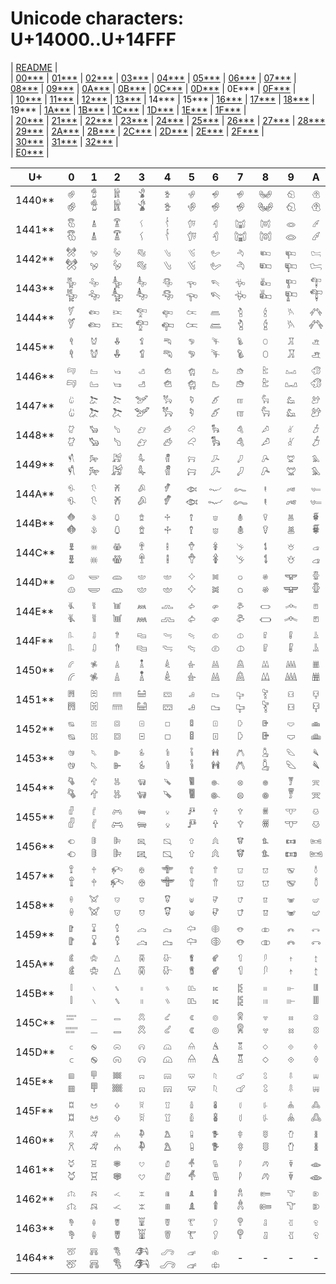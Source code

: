 # Unicode characters: U+14000..U+14FFF

| [README](README.md) |\
| [00\*\*\*](00xxx.md) | [01\*\*\*](01xxx.md) | [02\*\*\*](02xxx.md) | [03\*\*\*](03xxx.md) | [04\*\*\*](04xxx.md) | [05\*\*\*](05xxx.md) | [06\*\*\*](06xxx.md) | [07\*\*\*](07xxx.md) | [08\*\*\*](08xxx.md) | [09\*\*\*](09xxx.md) | [0A\*\*\*](0Axxx.md) | [0B\*\*\*](0Bxxx.md) | [0C\*\*\*](0Cxxx.md) | [0D\*\*\*](0Dxxx.md) | 0E\*\*\* | [0F\*\*\*](0Fxxx.md) |\
| [10\*\*\*](10xxx.md) | [11\*\*\*](11xxx.md) | [12\*\*\*](12xxx.md) | [13\*\*\*](13xxx.md) | 14\*\*\* | 15\*\*\* | [16\*\*\*](16xxx.md) | [17\*\*\*](17xxx.md) | [18\*\*\*](18xxx.md) | 19\*\*\* | [1A\*\*\*](1Axxx.md) | [1B\*\*\*](1Bxxx.md) | [1C\*\*\*](1Cxxx.md) | [1D\*\*\*](1Dxxx.md) | [1E\*\*\*](1Exxx.md) | [1F\*\*\*](1Fxxx.md) |\
| [20\*\*\*](20xxx.md) | [21\*\*\*](21xxx.md) | [22\*\*\*](22xxx.md) | [23\*\*\*](23xxx.md) | [24\*\*\*](24xxx.md) | [25\*\*\*](25xxx.md) | [26\*\*\*](26xxx.md) | [27\*\*\*](27xxx.md) | [28\*\*\*](28xxx.md) | [29\*\*\*](29xxx.md) | [2A\*\*\*](2Axxx.md) | [2B\*\*\*](2Bxxx.md) | [2C\*\*\*](2Cxxx.md) | [2D\*\*\*](2Dxxx.md) | [2E\*\*\*](2Exxx.md) | [2F\*\*\*](2Fxxx.md) |\
| [30\*\*\*](30xxx.md) | [31\*\*\*](31xxx.md) | [32\*\*\*](32xxx.md) |\
| [E0\*\*\*](E0xxx.md) |

| U+ | 0 | 1 | 2 | 3 | 4 | 5 | 6 | 7 | 8 | 9 | A | B | C | D | E | F |
| - | :-: | :-: | :-: | :-: | :-: | :-: | :-: | :-: | :-: | :-: | :-: | :-: | :-: | :-: | :-: | :-: |
| 1440\*\* | <span id="14400" title="U+14400 ANATOLIAN HIEROGLYPH A001, Lo">`𔐀`<br>𔐀</span> | <span id="14401" title="U+14401 ANATOLIAN HIEROGLYPH A002, Lo">`𔐁`<br>𔐁</span> | <span id="14402" title="U+14402 ANATOLIAN HIEROGLYPH A003, Lo">`𔐂`<br>𔐂</span> | <span id="14403" title="U+14403 ANATOLIAN HIEROGLYPH A004, Lo">`𔐃`<br>𔐃</span> | <span id="14404" title="U+14404 ANATOLIAN HIEROGLYPH A005, Lo">`𔐄`<br>𔐄</span> | <span id="14405" title="U+14405 ANATOLIAN HIEROGLYPH A006, Lo">`𔐅`<br>𔐅</span> | <span id="14406" title="U+14406 ANATOLIAN HIEROGLYPH A007, Lo">`𔐆`<br>𔐆</span> | <span id="14407" title="U+14407 ANATOLIAN HIEROGLYPH A008, Lo">`𔐇`<br>𔐇</span> | <span id="14408" title="U+14408 ANATOLIAN HIEROGLYPH A009, Lo">`𔐈`<br>𔐈</span> | <span id="14409" title="U+14409 ANATOLIAN HIEROGLYPH A010, Lo">`𔐉`<br>𔐉</span> | <span id="1440A" title="U+1440A ANATOLIAN HIEROGLYPH A010A, Lo">`𔐊`<br>𔐊</span> | <span id="1440B" title="U+1440B ANATOLIAN HIEROGLYPH A011, Lo">`𔐋`<br>𔐋</span> | <span id="1440C" title="U+1440C ANATOLIAN HIEROGLYPH A012, Lo">`𔐌`<br>𔐌</span> | <span id="1440D" title="U+1440D ANATOLIAN HIEROGLYPH A013, Lo">`𔐍`<br>𔐍</span> | <span id="1440E" title="U+1440E ANATOLIAN HIEROGLYPH A014, Lo">`𔐎`<br>𔐎</span> | <span id="1440F" title="U+1440F ANATOLIAN HIEROGLYPH A015, Lo">`𔐏`<br>𔐏</span> |
| 1441\*\* | <span id="14410" title="U+14410 ANATOLIAN HIEROGLYPH A016, Lo">`𔐐`<br>𔐐</span> | <span id="14411" title="U+14411 ANATOLIAN HIEROGLYPH A017, Lo">`𔐑`<br>𔐑</span> | <span id="14412" title="U+14412 ANATOLIAN HIEROGLYPH A018, Lo">`𔐒`<br>𔐒</span> | <span id="14413" title="U+14413 ANATOLIAN HIEROGLYPH A019, Lo">`𔐓`<br>𔐓</span> | <span id="14414" title="U+14414 ANATOLIAN HIEROGLYPH A020, Lo">`𔐔`<br>𔐔</span> | <span id="14415" title="U+14415 ANATOLIAN HIEROGLYPH A021, Lo">`𔐕`<br>𔐕</span> | <span id="14416" title="U+14416 ANATOLIAN HIEROGLYPH A022, Lo">`𔐖`<br>𔐖</span> | <span id="14417" title="U+14417 ANATOLIAN HIEROGLYPH A023, Lo">`𔐗`<br>𔐗</span> | <span id="14418" title="U+14418 ANATOLIAN HIEROGLYPH A024, Lo">`𔐘`<br>𔐘</span> | <span id="14419" title="U+14419 ANATOLIAN HIEROGLYPH A025, Lo">`𔐙`<br>𔐙</span> | <span id="1441A" title="U+1441A ANATOLIAN HIEROGLYPH A026, Lo">`𔐚`<br>𔐚</span> | <span id="1441B" title="U+1441B ANATOLIAN HIEROGLYPH A026A, Lo">`𔐛`<br>𔐛</span> | <span id="1441C" title="U+1441C ANATOLIAN HIEROGLYPH A027, Lo">`𔐜`<br>𔐜</span> | <span id="1441D" title="U+1441D ANATOLIAN HIEROGLYPH A028, Lo">`𔐝`<br>𔐝</span> | <span id="1441E" title="U+1441E ANATOLIAN HIEROGLYPH A029, Lo">`𔐞`<br>𔐞</span> | <span id="1441F" title="U+1441F ANATOLIAN HIEROGLYPH A030, Lo">`𔐟`<br>𔐟</span> |
| 1442\*\* | <span id="14420" title="U+14420 ANATOLIAN HIEROGLYPH A031, Lo">`𔐠`<br>𔐠</span> | <span id="14421" title="U+14421 ANATOLIAN HIEROGLYPH A032, Lo">`𔐡`<br>𔐡</span> | <span id="14422" title="U+14422 ANATOLIAN HIEROGLYPH A033, Lo">`𔐢`<br>𔐢</span> | <span id="14423" title="U+14423 ANATOLIAN HIEROGLYPH A034, Lo">`𔐣`<br>𔐣</span> | <span id="14424" title="U+14424 ANATOLIAN HIEROGLYPH A035, Lo">`𔐤`<br>𔐤</span> | <span id="14425" title="U+14425 ANATOLIAN HIEROGLYPH A036, Lo">`𔐥`<br>𔐥</span> | <span id="14426" title="U+14426 ANATOLIAN HIEROGLYPH A037, Lo">`𔐦`<br>𔐦</span> | <span id="14427" title="U+14427 ANATOLIAN HIEROGLYPH A038, Lo">`𔐧`<br>𔐧</span> | <span id="14428" title="U+14428 ANATOLIAN HIEROGLYPH A039, Lo">`𔐨`<br>𔐨</span> | <span id="14429" title="U+14429 ANATOLIAN HIEROGLYPH A039A, Lo">`𔐩`<br>𔐩</span> | <span id="1442A" title="U+1442A ANATOLIAN HIEROGLYPH A040, Lo">`𔐪`<br>𔐪</span> | <span id="1442B" title="U+1442B ANATOLIAN HIEROGLYPH A041, Lo">`𔐫`<br>𔐫</span> | <span id="1442C" title="U+1442C ANATOLIAN HIEROGLYPH A041A, Lo">`𔐬`<br>𔐬</span> | <span id="1442D" title="U+1442D ANATOLIAN HIEROGLYPH A042, Lo">`𔐭`<br>𔐭</span> | <span id="1442E" title="U+1442E ANATOLIAN HIEROGLYPH A043, Lo">`𔐮`<br>𔐮</span> | <span id="1442F" title="U+1442F ANATOLIAN HIEROGLYPH A044, Lo">`𔐯`<br>𔐯</span> |
| 1443\*\* | <span id="14430" title="U+14430 ANATOLIAN HIEROGLYPH A045, Lo">`𔐰`<br>𔐰</span> | <span id="14431" title="U+14431 ANATOLIAN HIEROGLYPH A045A, Lo">`𔐱`<br>𔐱</span> | <span id="14432" title="U+14432 ANATOLIAN HIEROGLYPH A046, Lo">`𔐲`<br>𔐲</span> | <span id="14433" title="U+14433 ANATOLIAN HIEROGLYPH A046A, Lo">`𔐳`<br>𔐳</span> | <span id="14434" title="U+14434 ANATOLIAN HIEROGLYPH A046B, Lo">`𔐴`<br>𔐴</span> | <span id="14435" title="U+14435 ANATOLIAN HIEROGLYPH A047, Lo">`𔐵`<br>𔐵</span> | <span id="14436" title="U+14436 ANATOLIAN HIEROGLYPH A048, Lo">`𔐶`<br>𔐶</span> | <span id="14437" title="U+14437 ANATOLIAN HIEROGLYPH A049, Lo">`𔐷`<br>𔐷</span> | <span id="14438" title="U+14438 ANATOLIAN HIEROGLYPH A050, Lo">`𔐸`<br>𔐸</span> | <span id="14439" title="U+14439 ANATOLIAN HIEROGLYPH A051, Lo">`𔐹`<br>𔐹</span> | <span id="1443A" title="U+1443A ANATOLIAN HIEROGLYPH A052, Lo">`𔐺`<br>𔐺</span> | <span id="1443B" title="U+1443B ANATOLIAN HIEROGLYPH A053, Lo">`𔐻`<br>𔐻</span> | <span id="1443C" title="U+1443C ANATOLIAN HIEROGLYPH A054, Lo">`𔐼`<br>𔐼</span> | <span id="1443D" title="U+1443D ANATOLIAN HIEROGLYPH A055, Lo">`𔐽`<br>𔐽</span> | <span id="1443E" title="U+1443E ANATOLIAN HIEROGLYPH A056, Lo">`𔐾`<br>𔐾</span> | <span id="1443F" title="U+1443F ANATOLIAN HIEROGLYPH A057, Lo">`𔐿`<br>𔐿</span> |
| 1444\*\* | <span id="14440" title="U+14440 ANATOLIAN HIEROGLYPH A058, Lo">`𔑀`<br>𔑀</span> | <span id="14441" title="U+14441 ANATOLIAN HIEROGLYPH A059, Lo">`𔑁`<br>𔑁</span> | <span id="14442" title="U+14442 ANATOLIAN HIEROGLYPH A060, Lo">`𔑂`<br>𔑂</span> | <span id="14443" title="U+14443 ANATOLIAN HIEROGLYPH A061, Lo">`𔑃`<br>𔑃</span> | <span id="14444" title="U+14444 ANATOLIAN HIEROGLYPH A062, Lo">`𔑄`<br>𔑄</span> | <span id="14445" title="U+14445 ANATOLIAN HIEROGLYPH A063, Lo">`𔑅`<br>𔑅</span> | <span id="14446" title="U+14446 ANATOLIAN HIEROGLYPH A064, Lo">`𔑆`<br>𔑆</span> | <span id="14447" title="U+14447 ANATOLIAN HIEROGLYPH A065, Lo">`𔑇`<br>𔑇</span> | <span id="14448" title="U+14448 ANATOLIAN HIEROGLYPH A066, Lo">`𔑈`<br>𔑈</span> | <span id="14449" title="U+14449 ANATOLIAN HIEROGLYPH A066A, Lo">`𔑉`<br>𔑉</span> | <span id="1444A" title="U+1444A ANATOLIAN HIEROGLYPH A066B, Lo">`𔑊`<br>𔑊</span> | <span id="1444B" title="U+1444B ANATOLIAN HIEROGLYPH A066C, Lo">`𔑋`<br>𔑋</span> | <span id="1444C" title="U+1444C ANATOLIAN HIEROGLYPH A067, Lo">`𔑌`<br>𔑌</span> | <span id="1444D" title="U+1444D ANATOLIAN HIEROGLYPH A068, Lo">`𔑍`<br>𔑍</span> | <span id="1444E" title="U+1444E ANATOLIAN HIEROGLYPH A069, Lo">`𔑎`<br>𔑎</span> | <span id="1444F" title="U+1444F ANATOLIAN HIEROGLYPH A070, Lo">`𔑏`<br>𔑏</span> |
| 1445\*\* | <span id="14450" title="U+14450 ANATOLIAN HIEROGLYPH A071, Lo">`𔑐`<br>𔑐</span> | <span id="14451" title="U+14451 ANATOLIAN HIEROGLYPH A072, Lo">`𔑑`<br>𔑑</span> | <span id="14452" title="U+14452 ANATOLIAN HIEROGLYPH A073, Lo">`𔑒`<br>𔑒</span> | <span id="14453" title="U+14453 ANATOLIAN HIEROGLYPH A074, Lo">`𔑓`<br>𔑓</span> | <span id="14454" title="U+14454 ANATOLIAN HIEROGLYPH A075, Lo">`𔑔`<br>𔑔</span> | <span id="14455" title="U+14455 ANATOLIAN HIEROGLYPH A076, Lo">`𔑕`<br>𔑕</span> | <span id="14456" title="U+14456 ANATOLIAN HIEROGLYPH A077, Lo">`𔑖`<br>𔑖</span> | <span id="14457" title="U+14457 ANATOLIAN HIEROGLYPH A078, Lo">`𔑗`<br>𔑗</span> | <span id="14458" title="U+14458 ANATOLIAN HIEROGLYPH A079, Lo">`𔑘`<br>𔑘</span> | <span id="14459" title="U+14459 ANATOLIAN HIEROGLYPH A080, Lo">`𔑙`<br>𔑙</span> | <span id="1445A" title="U+1445A ANATOLIAN HIEROGLYPH A081, Lo">`𔑚`<br>𔑚</span> | <span id="1445B" title="U+1445B ANATOLIAN HIEROGLYPH A082, Lo">`𔑛`<br>𔑛</span> | <span id="1445C" title="U+1445C ANATOLIAN HIEROGLYPH A083, Lo">`𔑜`<br>𔑜</span> | <span id="1445D" title="U+1445D ANATOLIAN HIEROGLYPH A084, Lo">`𔑝`<br>𔑝</span> | <span id="1445E" title="U+1445E ANATOLIAN HIEROGLYPH A085, Lo">`𔑞`<br>𔑞</span> | <span id="1445F" title="U+1445F ANATOLIAN HIEROGLYPH A086, Lo">`𔑟`<br>𔑟</span> |
| 1446\*\* | <span id="14460" title="U+14460 ANATOLIAN HIEROGLYPH A087, Lo">`𔑠`<br>𔑠</span> | <span id="14461" title="U+14461 ANATOLIAN HIEROGLYPH A088, Lo">`𔑡`<br>𔑡</span> | <span id="14462" title="U+14462 ANATOLIAN HIEROGLYPH A089, Lo">`𔑢`<br>𔑢</span> | <span id="14463" title="U+14463 ANATOLIAN HIEROGLYPH A090, Lo">`𔑣`<br>𔑣</span> | <span id="14464" title="U+14464 ANATOLIAN HIEROGLYPH A091, Lo">`𔑤`<br>𔑤</span> | <span id="14465" title="U+14465 ANATOLIAN HIEROGLYPH A092, Lo">`𔑥`<br>𔑥</span> | <span id="14466" title="U+14466 ANATOLIAN HIEROGLYPH A093, Lo">`𔑦`<br>𔑦</span> | <span id="14467" title="U+14467 ANATOLIAN HIEROGLYPH A094, Lo">`𔑧`<br>𔑧</span> | <span id="14468" title="U+14468 ANATOLIAN HIEROGLYPH A095, Lo">`𔑨`<br>𔑨</span> | <span id="14469" title="U+14469 ANATOLIAN HIEROGLYPH A096, Lo">`𔑩`<br>𔑩</span> | <span id="1446A" title="U+1446A ANATOLIAN HIEROGLYPH A097, Lo">`𔑪`<br>𔑪</span> | <span id="1446B" title="U+1446B ANATOLIAN HIEROGLYPH A097A, Lo">`𔑫`<br>𔑫</span> | <span id="1446C" title="U+1446C ANATOLIAN HIEROGLYPH A098, Lo">`𔑬`<br>𔑬</span> | <span id="1446D" title="U+1446D ANATOLIAN HIEROGLYPH A098A, Lo">`𔑭`<br>𔑭</span> | <span id="1446E" title="U+1446E ANATOLIAN HIEROGLYPH A099, Lo">`𔑮`<br>𔑮</span> | <span id="1446F" title="U+1446F ANATOLIAN HIEROGLYPH A100, Lo">`𔑯`<br>𔑯</span> |
| 1447\*\* | <span id="14470" title="U+14470 ANATOLIAN HIEROGLYPH A100A, Lo">`𔑰`<br>𔑰</span> | <span id="14471" title="U+14471 ANATOLIAN HIEROGLYPH A101, Lo">`𔑱`<br>𔑱</span> | <span id="14472" title="U+14472 ANATOLIAN HIEROGLYPH A101A, Lo">`𔑲`<br>𔑲</span> | <span id="14473" title="U+14473 ANATOLIAN HIEROGLYPH A102, Lo">`𔑳`<br>𔑳</span> | <span id="14474" title="U+14474 ANATOLIAN HIEROGLYPH A102A, Lo">`𔑴`<br>𔑴</span> | <span id="14475" title="U+14475 ANATOLIAN HIEROGLYPH A103, Lo">`𔑵`<br>𔑵</span> | <span id="14476" title="U+14476 ANATOLIAN HIEROGLYPH A104, Lo">`𔑶`<br>𔑶</span> | <span id="14477" title="U+14477 ANATOLIAN HIEROGLYPH A104A, Lo">`𔑷`<br>𔑷</span> | <span id="14478" title="U+14478 ANATOLIAN HIEROGLYPH A104B, Lo">`𔑸`<br>𔑸</span> | <span id="14479" title="U+14479 ANATOLIAN HIEROGLYPH A104C, Lo">`𔑹`<br>𔑹</span> | <span id="1447A" title="U+1447A ANATOLIAN HIEROGLYPH A105, Lo">`𔑺`<br>𔑺</span> | <span id="1447B" title="U+1447B ANATOLIAN HIEROGLYPH A105A, Lo">`𔑻`<br>𔑻</span> | <span id="1447C" title="U+1447C ANATOLIAN HIEROGLYPH A105B, Lo">`𔑼`<br>𔑼</span> | <span id="1447D" title="U+1447D ANATOLIAN HIEROGLYPH A106, Lo">`𔑽`<br>𔑽</span> | <span id="1447E" title="U+1447E ANATOLIAN HIEROGLYPH A107, Lo">`𔑾`<br>𔑾</span> | <span id="1447F" title="U+1447F ANATOLIAN HIEROGLYPH A107A, Lo">`𔑿`<br>𔑿</span> |
| 1448\*\* | <span id="14480" title="U+14480 ANATOLIAN HIEROGLYPH A107B, Lo">`𔒀`<br>𔒀</span> | <span id="14481" title="U+14481 ANATOLIAN HIEROGLYPH A107C, Lo">`𔒁`<br>𔒁</span> | <span id="14482" title="U+14482 ANATOLIAN HIEROGLYPH A108, Lo">`𔒂`<br>𔒂</span> | <span id="14483" title="U+14483 ANATOLIAN HIEROGLYPH A109, Lo">`𔒃`<br>𔒃</span> | <span id="14484" title="U+14484 ANATOLIAN HIEROGLYPH A110, Lo">`𔒄`<br>𔒄</span> | <span id="14485" title="U+14485 ANATOLIAN HIEROGLYPH A110A, Lo">`𔒅`<br>𔒅</span> | <span id="14486" title="U+14486 ANATOLIAN HIEROGLYPH A110B, Lo">`𔒆`<br>𔒆</span> | <span id="14487" title="U+14487 ANATOLIAN HIEROGLYPH A111, Lo">`𔒇`<br>𔒇</span> | <span id="14488" title="U+14488 ANATOLIAN HIEROGLYPH A112, Lo">`𔒈`<br>𔒈</span> | <span id="14489" title="U+14489 ANATOLIAN HIEROGLYPH A113, Lo">`𔒉`<br>𔒉</span> | <span id="1448A" title="U+1448A ANATOLIAN HIEROGLYPH A114, Lo">`𔒊`<br>𔒊</span> | <span id="1448B" title="U+1448B ANATOLIAN HIEROGLYPH A115, Lo">`𔒋`<br>𔒋</span> | <span id="1448C" title="U+1448C ANATOLIAN HIEROGLYPH A115A, Lo">`𔒌`<br>𔒌</span> | <span id="1448D" title="U+1448D ANATOLIAN HIEROGLYPH A116, Lo">`𔒍`<br>𔒍</span> | <span id="1448E" title="U+1448E ANATOLIAN HIEROGLYPH A117, Lo">`𔒎`<br>𔒎</span> | <span id="1448F" title="U+1448F ANATOLIAN HIEROGLYPH A118, Lo">`𔒏`<br>𔒏</span> |
| 1449\*\* | <span id="14490" title="U+14490 ANATOLIAN HIEROGLYPH A119, Lo">`𔒐`<br>𔒐</span> | <span id="14491" title="U+14491 ANATOLIAN HIEROGLYPH A120, Lo">`𔒑`<br>𔒑</span> | <span id="14492" title="U+14492 ANATOLIAN HIEROGLYPH A121, Lo">`𔒒`<br>𔒒</span> | <span id="14493" title="U+14493 ANATOLIAN HIEROGLYPH A122, Lo">`𔒓`<br>𔒓</span> | <span id="14494" title="U+14494 ANATOLIAN HIEROGLYPH A123, Lo">`𔒔`<br>𔒔</span> | <span id="14495" title="U+14495 ANATOLIAN HIEROGLYPH A124, Lo">`𔒕`<br>𔒕</span> | <span id="14496" title="U+14496 ANATOLIAN HIEROGLYPH A125, Lo">`𔒖`<br>𔒖</span> | <span id="14497" title="U+14497 ANATOLIAN HIEROGLYPH A125A, Lo">`𔒗`<br>𔒗</span> | <span id="14498" title="U+14498 ANATOLIAN HIEROGLYPH A126, Lo">`𔒘`<br>𔒘</span> | <span id="14499" title="U+14499 ANATOLIAN HIEROGLYPH A127, Lo">`𔒙`<br>𔒙</span> | <span id="1449A" title="U+1449A ANATOLIAN HIEROGLYPH A128, Lo">`𔒚`<br>𔒚</span> | <span id="1449B" title="U+1449B ANATOLIAN HIEROGLYPH A129, Lo">`𔒛`<br>𔒛</span> | <span id="1449C" title="U+1449C ANATOLIAN HIEROGLYPH A130, Lo">`𔒜`<br>𔒜</span> | <span id="1449D" title="U+1449D ANATOLIAN HIEROGLYPH A131, Lo">`𔒝`<br>𔒝</span> | <span id="1449E" title="U+1449E ANATOLIAN HIEROGLYPH A132, Lo">`𔒞`<br>𔒞</span> | <span id="1449F" title="U+1449F ANATOLIAN HIEROGLYPH A133, Lo">`𔒟`<br>𔒟</span> |
| 144A\*\* | <span id="144A0" title="U+144A0 ANATOLIAN HIEROGLYPH A134, Lo">`𔒠`<br>𔒠</span> | <span id="144A1" title="U+144A1 ANATOLIAN HIEROGLYPH A135, Lo">`𔒡`<br>𔒡</span> | <span id="144A2" title="U+144A2 ANATOLIAN HIEROGLYPH A135A, Lo">`𔒢`<br>𔒢</span> | <span id="144A3" title="U+144A3 ANATOLIAN HIEROGLYPH A136, Lo">`𔒣`<br>𔒣</span> | <span id="144A4" title="U+144A4 ANATOLIAN HIEROGLYPH A137, Lo">`𔒤`<br>𔒤</span> | <span id="144A5" title="U+144A5 ANATOLIAN HIEROGLYPH A138, Lo">`𔒥`<br>𔒥</span> | <span id="144A6" title="U+144A6 ANATOLIAN HIEROGLYPH A139, Lo">`𔒦`<br>𔒦</span> | <span id="144A7" title="U+144A7 ANATOLIAN HIEROGLYPH A140, Lo">`𔒧`<br>𔒧</span> | <span id="144A8" title="U+144A8 ANATOLIAN HIEROGLYPH A141, Lo">`𔒨`<br>𔒨</span> | <span id="144A9" title="U+144A9 ANATOLIAN HIEROGLYPH A142, Lo">`𔒩`<br>𔒩</span> | <span id="144AA" title="U+144AA ANATOLIAN HIEROGLYPH A143, Lo">`𔒪`<br>𔒪</span> | <span id="144AB" title="U+144AB ANATOLIAN HIEROGLYPH A144, Lo">`𔒫`<br>𔒫</span> | <span id="144AC" title="U+144AC ANATOLIAN HIEROGLYPH A145, Lo">`𔒬`<br>𔒬</span> | <span id="144AD" title="U+144AD ANATOLIAN HIEROGLYPH A146, Lo">`𔒭`<br>𔒭</span> | <span id="144AE" title="U+144AE ANATOLIAN HIEROGLYPH A147, Lo">`𔒮`<br>𔒮</span> | <span id="144AF" title="U+144AF ANATOLIAN HIEROGLYPH A148, Lo">`𔒯`<br>𔒯</span> |
| 144B\*\* | <span id="144B0" title="U+144B0 ANATOLIAN HIEROGLYPH A149, Lo">`𔒰`<br>𔒰</span> | <span id="144B1" title="U+144B1 ANATOLIAN HIEROGLYPH A150, Lo">`𔒱`<br>𔒱</span> | <span id="144B2" title="U+144B2 ANATOLIAN HIEROGLYPH A151, Lo">`𔒲`<br>𔒲</span> | <span id="144B3" title="U+144B3 ANATOLIAN HIEROGLYPH A152, Lo">`𔒳`<br>𔒳</span> | <span id="144B4" title="U+144B4 ANATOLIAN HIEROGLYPH A153, Lo">`𔒴`<br>𔒴</span> | <span id="144B5" title="U+144B5 ANATOLIAN HIEROGLYPH A154, Lo">`𔒵`<br>𔒵</span> | <span id="144B6" title="U+144B6 ANATOLIAN HIEROGLYPH A155, Lo">`𔒶`<br>𔒶</span> | <span id="144B7" title="U+144B7 ANATOLIAN HIEROGLYPH A156, Lo">`𔒷`<br>𔒷</span> | <span id="144B8" title="U+144B8 ANATOLIAN HIEROGLYPH A157, Lo">`𔒸`<br>𔒸</span> | <span id="144B9" title="U+144B9 ANATOLIAN HIEROGLYPH A158, Lo">`𔒹`<br>𔒹</span> | <span id="144BA" title="U+144BA ANATOLIAN HIEROGLYPH A159, Lo">`𔒺`<br>𔒺</span> | <span id="144BB" title="U+144BB ANATOLIAN HIEROGLYPH A160, Lo">`𔒻`<br>𔒻</span> | <span id="144BC" title="U+144BC ANATOLIAN HIEROGLYPH A161, Lo">`𔒼`<br>𔒼</span> | <span id="144BD" title="U+144BD ANATOLIAN HIEROGLYPH A162, Lo">`𔒽`<br>𔒽</span> | <span id="144BE" title="U+144BE ANATOLIAN HIEROGLYPH A163, Lo">`𔒾`<br>𔒾</span> | <span id="144BF" title="U+144BF ANATOLIAN HIEROGLYPH A164, Lo">`𔒿`<br>𔒿</span> |
| 144C\*\* | <span id="144C0" title="U+144C0 ANATOLIAN HIEROGLYPH A165, Lo">`𔓀`<br>𔓀</span> | <span id="144C1" title="U+144C1 ANATOLIAN HIEROGLYPH A166, Lo">`𔓁`<br>𔓁</span> | <span id="144C2" title="U+144C2 ANATOLIAN HIEROGLYPH A167, Lo">`𔓂`<br>𔓂</span> | <span id="144C3" title="U+144C3 ANATOLIAN HIEROGLYPH A168, Lo">`𔓃`<br>𔓃</span> | <span id="144C4" title="U+144C4 ANATOLIAN HIEROGLYPH A169, Lo">`𔓄`<br>𔓄</span> | <span id="144C5" title="U+144C5 ANATOLIAN HIEROGLYPH A170, Lo">`𔓅`<br>𔓅</span> | <span id="144C6" title="U+144C6 ANATOLIAN HIEROGLYPH A171, Lo">`𔓆`<br>𔓆</span> | <span id="144C7" title="U+144C7 ANATOLIAN HIEROGLYPH A172, Lo">`𔓇`<br>𔓇</span> | <span id="144C8" title="U+144C8 ANATOLIAN HIEROGLYPH A173, Lo">`𔓈`<br>𔓈</span> | <span id="144C9" title="U+144C9 ANATOLIAN HIEROGLYPH A174, Lo">`𔓉`<br>𔓉</span> | <span id="144CA" title="U+144CA ANATOLIAN HIEROGLYPH A175, Lo">`𔓊`<br>𔓊</span> | <span id="144CB" title="U+144CB ANATOLIAN HIEROGLYPH A176, Lo">`𔓋`<br>𔓋</span> | <span id="144CC" title="U+144CC ANATOLIAN HIEROGLYPH A177, Lo">`𔓌`<br>𔓌</span> | <span id="144CD" title="U+144CD ANATOLIAN HIEROGLYPH A178, Lo">`𔓍`<br>𔓍</span> | <span id="144CE" title="U+144CE ANATOLIAN HIEROGLYPH A179, Lo">`𔓎`<br>𔓎</span> | <span id="144CF" title="U+144CF ANATOLIAN HIEROGLYPH A180, Lo">`𔓏`<br>𔓏</span> |
| 144D\*\* | <span id="144D0" title="U+144D0 ANATOLIAN HIEROGLYPH A181, Lo">`𔓐`<br>𔓐</span> | <span id="144D1" title="U+144D1 ANATOLIAN HIEROGLYPH A182, Lo">`𔓑`<br>𔓑</span> | <span id="144D2" title="U+144D2 ANATOLIAN HIEROGLYPH A183, Lo">`𔓒`<br>𔓒</span> | <span id="144D3" title="U+144D3 ANATOLIAN HIEROGLYPH A184, Lo">`𔓓`<br>𔓓</span> | <span id="144D4" title="U+144D4 ANATOLIAN HIEROGLYPH A185, Lo">`𔓔`<br>𔓔</span> | <span id="144D5" title="U+144D5 ANATOLIAN HIEROGLYPH A186, Lo">`𔓕`<br>𔓕</span> | <span id="144D6" title="U+144D6 ANATOLIAN HIEROGLYPH A187, Lo">`𔓖`<br>𔓖</span> | <span id="144D7" title="U+144D7 ANATOLIAN HIEROGLYPH A188, Lo">`𔓗`<br>𔓗</span> | <span id="144D8" title="U+144D8 ANATOLIAN HIEROGLYPH A189, Lo">`𔓘`<br>𔓘</span> | <span id="144D9" title="U+144D9 ANATOLIAN HIEROGLYPH A190, Lo">`𔓙`<br>𔓙</span> | <span id="144DA" title="U+144DA ANATOLIAN HIEROGLYPH A191, Lo">`𔓚`<br>𔓚</span> | <span id="144DB" title="U+144DB ANATOLIAN HIEROGLYPH A192, Lo">`𔓛`<br>𔓛</span> | <span id="144DC" title="U+144DC ANATOLIAN HIEROGLYPH A193, Lo">`𔓜`<br>𔓜</span> | <span id="144DD" title="U+144DD ANATOLIAN HIEROGLYPH A194, Lo">`𔓝`<br>𔓝</span> | <span id="144DE" title="U+144DE ANATOLIAN HIEROGLYPH A195, Lo">`𔓞`<br>𔓞</span> | <span id="144DF" title="U+144DF ANATOLIAN HIEROGLYPH A196, Lo">`𔓟`<br>𔓟</span> |
| 144E\*\* | <span id="144E0" title="U+144E0 ANATOLIAN HIEROGLYPH A197, Lo">`𔓠`<br>𔓠</span> | <span id="144E1" title="U+144E1 ANATOLIAN HIEROGLYPH A198, Lo">`𔓡`<br>𔓡</span> | <span id="144E2" title="U+144E2 ANATOLIAN HIEROGLYPH A199, Lo">`𔓢`<br>𔓢</span> | <span id="144E3" title="U+144E3 ANATOLIAN HIEROGLYPH A200, Lo">`𔓣`<br>𔓣</span> | <span id="144E4" title="U+144E4 ANATOLIAN HIEROGLYPH A201, Lo">`𔓤`<br>𔓤</span> | <span id="144E5" title="U+144E5 ANATOLIAN HIEROGLYPH A202, Lo">`𔓥`<br>𔓥</span> | <span id="144E6" title="U+144E6 ANATOLIAN HIEROGLYPH A202A, Lo">`𔓦`<br>𔓦</span> | <span id="144E7" title="U+144E7 ANATOLIAN HIEROGLYPH A202B, Lo">`𔓧`<br>𔓧</span> | <span id="144E8" title="U+144E8 ANATOLIAN HIEROGLYPH A203, Lo">`𔓨`<br>𔓨</span> | <span id="144E9" title="U+144E9 ANATOLIAN HIEROGLYPH A204, Lo">`𔓩`<br>𔓩</span> | <span id="144EA" title="U+144EA ANATOLIAN HIEROGLYPH A205, Lo">`𔓪`<br>𔓪</span> | <span id="144EB" title="U+144EB ANATOLIAN HIEROGLYPH A206, Lo">`𔓫`<br>𔓫</span> | <span id="144EC" title="U+144EC ANATOLIAN HIEROGLYPH A207, Lo">`𔓬`<br>𔓬</span> | <span id="144ED" title="U+144ED ANATOLIAN HIEROGLYPH A207A, Lo">`𔓭`<br>𔓭</span> | <span id="144EE" title="U+144EE ANATOLIAN HIEROGLYPH A208, Lo">`𔓮`<br>𔓮</span> | <span id="144EF" title="U+144EF ANATOLIAN HIEROGLYPH A209, Lo">`𔓯`<br>𔓯</span> |
| 144F\*\* | <span id="144F0" title="U+144F0 ANATOLIAN HIEROGLYPH A209A, Lo">`𔓰`<br>𔓰</span> | <span id="144F1" title="U+144F1 ANATOLIAN HIEROGLYPH A210, Lo">`𔓱`<br>𔓱</span> | <span id="144F2" title="U+144F2 ANATOLIAN HIEROGLYPH A211, Lo">`𔓲`<br>𔓲</span> | <span id="144F3" title="U+144F3 ANATOLIAN HIEROGLYPH A212, Lo">`𔓳`<br>𔓳</span> | <span id="144F4" title="U+144F4 ANATOLIAN HIEROGLYPH A213, Lo">`𔓴`<br>𔓴</span> | <span id="144F5" title="U+144F5 ANATOLIAN HIEROGLYPH A214, Lo">`𔓵`<br>𔓵</span> | <span id="144F6" title="U+144F6 ANATOLIAN HIEROGLYPH A215, Lo">`𔓶`<br>𔓶</span> | <span id="144F7" title="U+144F7 ANATOLIAN HIEROGLYPH A215A, Lo">`𔓷`<br>𔓷</span> | <span id="144F8" title="U+144F8 ANATOLIAN HIEROGLYPH A216, Lo">`𔓸`<br>𔓸</span> | <span id="144F9" title="U+144F9 ANATOLIAN HIEROGLYPH A216A, Lo">`𔓹`<br>𔓹</span> | <span id="144FA" title="U+144FA ANATOLIAN HIEROGLYPH A217, Lo">`𔓺`<br>𔓺</span> | <span id="144FB" title="U+144FB ANATOLIAN HIEROGLYPH A218, Lo">`𔓻`<br>𔓻</span> | <span id="144FC" title="U+144FC ANATOLIAN HIEROGLYPH A219, Lo">`𔓼`<br>𔓼</span> | <span id="144FD" title="U+144FD ANATOLIAN HIEROGLYPH A220, Lo">`𔓽`<br>𔓽</span> | <span id="144FE" title="U+144FE ANATOLIAN HIEROGLYPH A221, Lo">`𔓾`<br>𔓾</span> | <span id="144FF" title="U+144FF ANATOLIAN HIEROGLYPH A222, Lo">`𔓿`<br>𔓿</span> |
| 1450\*\* | <span id="14500" title="U+14500 ANATOLIAN HIEROGLYPH A223, Lo">`𔔀`<br>𔔀</span> | <span id="14501" title="U+14501 ANATOLIAN HIEROGLYPH A224, Lo">`𔔁`<br>𔔁</span> | <span id="14502" title="U+14502 ANATOLIAN HIEROGLYPH A225, Lo">`𔔂`<br>𔔂</span> | <span id="14503" title="U+14503 ANATOLIAN HIEROGLYPH A226, Lo">`𔔃`<br>𔔃</span> | <span id="14504" title="U+14504 ANATOLIAN HIEROGLYPH A227, Lo">`𔔄`<br>𔔄</span> | <span id="14505" title="U+14505 ANATOLIAN HIEROGLYPH A227A, Lo">`𔔅`<br>𔔅</span> | <span id="14506" title="U+14506 ANATOLIAN HIEROGLYPH A228, Lo">`𔔆`<br>𔔆</span> | <span id="14507" title="U+14507 ANATOLIAN HIEROGLYPH A229, Lo">`𔔇`<br>𔔇</span> | <span id="14508" title="U+14508 ANATOLIAN HIEROGLYPH A230, Lo">`𔔈`<br>𔔈</span> | <span id="14509" title="U+14509 ANATOLIAN HIEROGLYPH A231, Lo">`𔔉`<br>𔔉</span> | <span id="1450A" title="U+1450A ANATOLIAN HIEROGLYPH A232, Lo">`𔔊`<br>𔔊</span> | <span id="1450B" title="U+1450B ANATOLIAN HIEROGLYPH A233, Lo">`𔔋`<br>𔔋</span> | <span id="1450C" title="U+1450C ANATOLIAN HIEROGLYPH A234, Lo">`𔔌`<br>𔔌</span> | <span id="1450D" title="U+1450D ANATOLIAN HIEROGLYPH A235, Lo">`𔔍`<br>𔔍</span> | <span id="1450E" title="U+1450E ANATOLIAN HIEROGLYPH A236, Lo">`𔔎`<br>𔔎</span> | <span id="1450F" title="U+1450F ANATOLIAN HIEROGLYPH A237, Lo">`𔔏`<br>𔔏</span> |
| 1451\*\* | <span id="14510" title="U+14510 ANATOLIAN HIEROGLYPH A238, Lo">`𔔐`<br>𔔐</span> | <span id="14511" title="U+14511 ANATOLIAN HIEROGLYPH A239, Lo">`𔔑`<br>𔔑</span> | <span id="14512" title="U+14512 ANATOLIAN HIEROGLYPH A240, Lo">`𔔒`<br>𔔒</span> | <span id="14513" title="U+14513 ANATOLIAN HIEROGLYPH A241, Lo">`𔔓`<br>𔔓</span> | <span id="14514" title="U+14514 ANATOLIAN HIEROGLYPH A242, Lo">`𔔔`<br>𔔔</span> | <span id="14515" title="U+14515 ANATOLIAN HIEROGLYPH A243, Lo">`𔔕`<br>𔔕</span> | <span id="14516" title="U+14516 ANATOLIAN HIEROGLYPH A244, Lo">`𔔖`<br>𔔖</span> | <span id="14517" title="U+14517 ANATOLIAN HIEROGLYPH A245, Lo">`𔔗`<br>𔔗</span> | <span id="14518" title="U+14518 ANATOLIAN HIEROGLYPH A246, Lo">`𔔘`<br>𔔘</span> | <span id="14519" title="U+14519 ANATOLIAN HIEROGLYPH A247, Lo">`𔔙`<br>𔔙</span> | <span id="1451A" title="U+1451A ANATOLIAN HIEROGLYPH A248, Lo">`𔔚`<br>𔔚</span> | <span id="1451B" title="U+1451B ANATOLIAN HIEROGLYPH A249, Lo">`𔔛`<br>𔔛</span> | <span id="1451C" title="U+1451C ANATOLIAN HIEROGLYPH A250, Lo">`𔔜`<br>𔔜</span> | <span id="1451D" title="U+1451D ANATOLIAN HIEROGLYPH A251, Lo">`𔔝`<br>𔔝</span> | <span id="1451E" title="U+1451E ANATOLIAN HIEROGLYPH A252, Lo">`𔔞`<br>𔔞</span> | <span id="1451F" title="U+1451F ANATOLIAN HIEROGLYPH A253, Lo">`𔔟`<br>𔔟</span> |
| 1452\*\* | <span id="14520" title="U+14520 ANATOLIAN HIEROGLYPH A254, Lo">`𔔠`<br>𔔠</span> | <span id="14521" title="U+14521 ANATOLIAN HIEROGLYPH A255, Lo">`𔔡`<br>𔔡</span> | <span id="14522" title="U+14522 ANATOLIAN HIEROGLYPH A256, Lo">`𔔢`<br>𔔢</span> | <span id="14523" title="U+14523 ANATOLIAN HIEROGLYPH A257, Lo">`𔔣`<br>𔔣</span> | <span id="14524" title="U+14524 ANATOLIAN HIEROGLYPH A258, Lo">`𔔤`<br>𔔤</span> | <span id="14525" title="U+14525 ANATOLIAN HIEROGLYPH A259, Lo">`𔔥`<br>𔔥</span> | <span id="14526" title="U+14526 ANATOLIAN HIEROGLYPH A260, Lo">`𔔦`<br>𔔦</span> | <span id="14527" title="U+14527 ANATOLIAN HIEROGLYPH A261, Lo">`𔔧`<br>𔔧</span> | <span id="14528" title="U+14528 ANATOLIAN HIEROGLYPH A262, Lo">`𔔨`<br>𔔨</span> | <span id="14529" title="U+14529 ANATOLIAN HIEROGLYPH A263, Lo">`𔔩`<br>𔔩</span> | <span id="1452A" title="U+1452A ANATOLIAN HIEROGLYPH A264, Lo">`𔔪`<br>𔔪</span> | <span id="1452B" title="U+1452B ANATOLIAN HIEROGLYPH A265, Lo">`𔔫`<br>𔔫</span> | <span id="1452C" title="U+1452C ANATOLIAN HIEROGLYPH A266, Lo">`𔔬`<br>𔔬</span> | <span id="1452D" title="U+1452D ANATOLIAN HIEROGLYPH A267, Lo">`𔔭`<br>𔔭</span> | <span id="1452E" title="U+1452E ANATOLIAN HIEROGLYPH A267A, Lo">`𔔮`<br>𔔮</span> | <span id="1452F" title="U+1452F ANATOLIAN HIEROGLYPH A268, Lo">`𔔯`<br>𔔯</span> |
| 1453\*\* | <span id="14530" title="U+14530 ANATOLIAN HIEROGLYPH A269, Lo">`𔔰`<br>𔔰</span> | <span id="14531" title="U+14531 ANATOLIAN HIEROGLYPH A270, Lo">`𔔱`<br>𔔱</span> | <span id="14532" title="U+14532 ANATOLIAN HIEROGLYPH A271, Lo">`𔔲`<br>𔔲</span> | <span id="14533" title="U+14533 ANATOLIAN HIEROGLYPH A272, Lo">`𔔳`<br>𔔳</span> | <span id="14534" title="U+14534 ANATOLIAN HIEROGLYPH A273, Lo">`𔔴`<br>𔔴</span> | <span id="14535" title="U+14535 ANATOLIAN HIEROGLYPH A274, Lo">`𔔵`<br>𔔵</span> | <span id="14536" title="U+14536 ANATOLIAN HIEROGLYPH A275, Lo">`𔔶`<br>𔔶</span> | <span id="14537" title="U+14537 ANATOLIAN HIEROGLYPH A276, Lo">`𔔷`<br>𔔷</span> | <span id="14538" title="U+14538 ANATOLIAN HIEROGLYPH A277, Lo">`𔔸`<br>𔔸</span> | <span id="14539" title="U+14539 ANATOLIAN HIEROGLYPH A278, Lo">`𔔹`<br>𔔹</span> | <span id="1453A" title="U+1453A ANATOLIAN HIEROGLYPH A279, Lo">`𔔺`<br>𔔺</span> | <span id="1453B" title="U+1453B ANATOLIAN HIEROGLYPH A280, Lo">`𔔻`<br>𔔻</span> | <span id="1453C" title="U+1453C ANATOLIAN HIEROGLYPH A281, Lo">`𔔼`<br>𔔼</span> | <span id="1453D" title="U+1453D ANATOLIAN HIEROGLYPH A282, Lo">`𔔽`<br>𔔽</span> | <span id="1453E" title="U+1453E ANATOLIAN HIEROGLYPH A283, Lo">`𔔾`<br>𔔾</span> | <span id="1453F" title="U+1453F ANATOLIAN HIEROGLYPH A284, Lo">`𔔿`<br>𔔿</span> |
| 1454\*\* | <span id="14540" title="U+14540 ANATOLIAN HIEROGLYPH A285, Lo">`𔕀`<br>𔕀</span> | <span id="14541" title="U+14541 ANATOLIAN HIEROGLYPH A286, Lo">`𔕁`<br>𔕁</span> | <span id="14542" title="U+14542 ANATOLIAN HIEROGLYPH A287, Lo">`𔕂`<br>𔕂</span> | <span id="14543" title="U+14543 ANATOLIAN HIEROGLYPH A288, Lo">`𔕃`<br>𔕃</span> | <span id="14544" title="U+14544 ANATOLIAN HIEROGLYPH A289, Lo">`𔕄`<br>𔕄</span> | <span id="14545" title="U+14545 ANATOLIAN HIEROGLYPH A289A, Lo">`𔕅`<br>𔕅</span> | <span id="14546" title="U+14546 ANATOLIAN HIEROGLYPH A290, Lo">`𔕆`<br>𔕆</span> | <span id="14547" title="U+14547 ANATOLIAN HIEROGLYPH A291, Lo">`𔕇`<br>𔕇</span> | <span id="14548" title="U+14548 ANATOLIAN HIEROGLYPH A292, Lo">`𔕈`<br>𔕈</span> | <span id="14549" title="U+14549 ANATOLIAN HIEROGLYPH A293, Lo">`𔕉`<br>𔕉</span> | <span id="1454A" title="U+1454A ANATOLIAN HIEROGLYPH A294, Lo">`𔕊`<br>𔕊</span> | <span id="1454B" title="U+1454B ANATOLIAN HIEROGLYPH A294A, Lo">`𔕋`<br>𔕋</span> | <span id="1454C" title="U+1454C ANATOLIAN HIEROGLYPH A295, Lo">`𔕌`<br>𔕌</span> | <span id="1454D" title="U+1454D ANATOLIAN HIEROGLYPH A296, Lo">`𔕍`<br>𔕍</span> | <span id="1454E" title="U+1454E ANATOLIAN HIEROGLYPH A297, Lo">`𔕎`<br>𔕎</span> | <span id="1454F" title="U+1454F ANATOLIAN HIEROGLYPH A298, Lo">`𔕏`<br>𔕏</span> |
| 1455\*\* | <span id="14550" title="U+14550 ANATOLIAN HIEROGLYPH A299, Lo">`𔕐`<br>𔕐</span> | <span id="14551" title="U+14551 ANATOLIAN HIEROGLYPH A299A, Lo">`𔕑`<br>𔕑</span> | <span id="14552" title="U+14552 ANATOLIAN HIEROGLYPH A300, Lo">`𔕒`<br>𔕒</span> | <span id="14553" title="U+14553 ANATOLIAN HIEROGLYPH A301, Lo">`𔕓`<br>𔕓</span> | <span id="14554" title="U+14554 ANATOLIAN HIEROGLYPH A302, Lo">`𔕔`<br>𔕔</span> | <span id="14555" title="U+14555 ANATOLIAN HIEROGLYPH A303, Lo">`𔕕`<br>𔕕</span> | <span id="14556" title="U+14556 ANATOLIAN HIEROGLYPH A304, Lo">`𔕖`<br>𔕖</span> | <span id="14557" title="U+14557 ANATOLIAN HIEROGLYPH A305, Lo">`𔕗`<br>𔕗</span> | <span id="14558" title="U+14558 ANATOLIAN HIEROGLYPH A306, Lo">`𔕘`<br>𔕘</span> | <span id="14559" title="U+14559 ANATOLIAN HIEROGLYPH A307, Lo">`𔕙`<br>𔕙</span> | <span id="1455A" title="U+1455A ANATOLIAN HIEROGLYPH A308, Lo">`𔕚`<br>𔕚</span> | <span id="1455B" title="U+1455B ANATOLIAN HIEROGLYPH A309, Lo">`𔕛`<br>𔕛</span> | <span id="1455C" title="U+1455C ANATOLIAN HIEROGLYPH A309A, Lo">`𔕜`<br>𔕜</span> | <span id="1455D" title="U+1455D ANATOLIAN HIEROGLYPH A310, Lo">`𔕝`<br>𔕝</span> | <span id="1455E" title="U+1455E ANATOLIAN HIEROGLYPH A311, Lo">`𔕞`<br>𔕞</span> | <span id="1455F" title="U+1455F ANATOLIAN HIEROGLYPH A312, Lo">`𔕟`<br>𔕟</span> |
| 1456\*\* | <span id="14560" title="U+14560 ANATOLIAN HIEROGLYPH A313, Lo">`𔕠`<br>𔕠</span> | <span id="14561" title="U+14561 ANATOLIAN HIEROGLYPH A314, Lo">`𔕡`<br>𔕡</span> | <span id="14562" title="U+14562 ANATOLIAN HIEROGLYPH A315, Lo">`𔕢`<br>𔕢</span> | <span id="14563" title="U+14563 ANATOLIAN HIEROGLYPH A316, Lo">`𔕣`<br>𔕣</span> | <span id="14564" title="U+14564 ANATOLIAN HIEROGLYPH A317, Lo">`𔕤`<br>𔕤</span> | <span id="14565" title="U+14565 ANATOLIAN HIEROGLYPH A318, Lo">`𔕥`<br>𔕥</span> | <span id="14566" title="U+14566 ANATOLIAN HIEROGLYPH A319, Lo">`𔕦`<br>𔕦</span> | <span id="14567" title="U+14567 ANATOLIAN HIEROGLYPH A320, Lo">`𔕧`<br>𔕧</span> | <span id="14568" title="U+14568 ANATOLIAN HIEROGLYPH A321, Lo">`𔕨`<br>𔕨</span> | <span id="14569" title="U+14569 ANATOLIAN HIEROGLYPH A322, Lo">`𔕩`<br>𔕩</span> | <span id="1456A" title="U+1456A ANATOLIAN HIEROGLYPH A323, Lo">`𔕪`<br>𔕪</span> | <span id="1456B" title="U+1456B ANATOLIAN HIEROGLYPH A324, Lo">`𔕫`<br>𔕫</span> | <span id="1456C" title="U+1456C ANATOLIAN HIEROGLYPH A325, Lo">`𔕬`<br>𔕬</span> | <span id="1456D" title="U+1456D ANATOLIAN HIEROGLYPH A326, Lo">`𔕭`<br>𔕭</span> | <span id="1456E" title="U+1456E ANATOLIAN HIEROGLYPH A327, Lo">`𔕮`<br>𔕮</span> | <span id="1456F" title="U+1456F ANATOLIAN HIEROGLYPH A328, Lo">`𔕯`<br>𔕯</span> |
| 1457\*\* | <span id="14570" title="U+14570 ANATOLIAN HIEROGLYPH A329, Lo">`𔕰`<br>𔕰</span> | <span id="14571" title="U+14571 ANATOLIAN HIEROGLYPH A329A, Lo">`𔕱`<br>𔕱</span> | <span id="14572" title="U+14572 ANATOLIAN HIEROGLYPH A330, Lo">`𔕲`<br>𔕲</span> | <span id="14573" title="U+14573 ANATOLIAN HIEROGLYPH A331, Lo">`𔕳`<br>𔕳</span> | <span id="14574" title="U+14574 ANATOLIAN HIEROGLYPH A332A, Lo">`𔕴`<br>𔕴</span> | <span id="14575" title="U+14575 ANATOLIAN HIEROGLYPH A332B, Lo">`𔕵`<br>𔕵</span> | <span id="14576" title="U+14576 ANATOLIAN HIEROGLYPH A332C, Lo">`𔕶`<br>𔕶</span> | <span id="14577" title="U+14577 ANATOLIAN HIEROGLYPH A333, Lo">`𔕷`<br>𔕷</span> | <span id="14578" title="U+14578 ANATOLIAN HIEROGLYPH A334, Lo">`𔕸`<br>𔕸</span> | <span id="14579" title="U+14579 ANATOLIAN HIEROGLYPH A335, Lo">`𔕹`<br>𔕹</span> | <span id="1457A" title="U+1457A ANATOLIAN HIEROGLYPH A336, Lo">`𔕺`<br>𔕺</span> | <span id="1457B" title="U+1457B ANATOLIAN HIEROGLYPH A336A, Lo">`𔕻`<br>𔕻</span> | <span id="1457C" title="U+1457C ANATOLIAN HIEROGLYPH A336B, Lo">`𔕼`<br>𔕼</span> | <span id="1457D" title="U+1457D ANATOLIAN HIEROGLYPH A336C, Lo">`𔕽`<br>𔕽</span> | <span id="1457E" title="U+1457E ANATOLIAN HIEROGLYPH A337, Lo">`𔕾`<br>𔕾</span> | <span id="1457F" title="U+1457F ANATOLIAN HIEROGLYPH A338, Lo">`𔕿`<br>𔕿</span> |
| 1458\*\* | <span id="14580" title="U+14580 ANATOLIAN HIEROGLYPH A339, Lo">`𔖀`<br>𔖀</span> | <span id="14581" title="U+14581 ANATOLIAN HIEROGLYPH A340, Lo">`𔖁`<br>𔖁</span> | <span id="14582" title="U+14582 ANATOLIAN HIEROGLYPH A341, Lo">`𔖂`<br>𔖂</span> | <span id="14583" title="U+14583 ANATOLIAN HIEROGLYPH A342, Lo">`𔖃`<br>𔖃</span> | <span id="14584" title="U+14584 ANATOLIAN HIEROGLYPH A343, Lo">`𔖄`<br>𔖄</span> | <span id="14585" title="U+14585 ANATOLIAN HIEROGLYPH A344, Lo">`𔖅`<br>𔖅</span> | <span id="14586" title="U+14586 ANATOLIAN HIEROGLYPH A345, Lo">`𔖆`<br>𔖆</span> | <span id="14587" title="U+14587 ANATOLIAN HIEROGLYPH A346, Lo">`𔖇`<br>𔖇</span> | <span id="14588" title="U+14588 ANATOLIAN HIEROGLYPH A347, Lo">`𔖈`<br>𔖈</span> | <span id="14589" title="U+14589 ANATOLIAN HIEROGLYPH A348, Lo">`𔖉`<br>𔖉</span> | <span id="1458A" title="U+1458A ANATOLIAN HIEROGLYPH A349, Lo">`𔖊`<br>𔖊</span> | <span id="1458B" title="U+1458B ANATOLIAN HIEROGLYPH A350, Lo">`𔖋`<br>𔖋</span> | <span id="1458C" title="U+1458C ANATOLIAN HIEROGLYPH A351, Lo">`𔖌`<br>𔖌</span> | <span id="1458D" title="U+1458D ANATOLIAN HIEROGLYPH A352, Lo">`𔖍`<br>𔖍</span> | <span id="1458E" title="U+1458E ANATOLIAN HIEROGLYPH A353, Lo">`𔖎`<br>𔖎</span> | <span id="1458F" title="U+1458F ANATOLIAN HIEROGLYPH A354, Lo">`𔖏`<br>𔖏</span> |
| 1459\*\* | <span id="14590" title="U+14590 ANATOLIAN HIEROGLYPH A355, Lo">`𔖐`<br>𔖐</span> | <span id="14591" title="U+14591 ANATOLIAN HIEROGLYPH A356, Lo">`𔖑`<br>𔖑</span> | <span id="14592" title="U+14592 ANATOLIAN HIEROGLYPH A357, Lo">`𔖒`<br>𔖒</span> | <span id="14593" title="U+14593 ANATOLIAN HIEROGLYPH A358, Lo">`𔖓`<br>𔖓</span> | <span id="14594" title="U+14594 ANATOLIAN HIEROGLYPH A359, Lo">`𔖔`<br>𔖔</span> | <span id="14595" title="U+14595 ANATOLIAN HIEROGLYPH A359A, Lo">`𔖕`<br>𔖕</span> | <span id="14596" title="U+14596 ANATOLIAN HIEROGLYPH A360, Lo">`𔖖`<br>𔖖</span> | <span id="14597" title="U+14597 ANATOLIAN HIEROGLYPH A361, Lo">`𔖗`<br>𔖗</span> | <span id="14598" title="U+14598 ANATOLIAN HIEROGLYPH A362, Lo">`𔖘`<br>𔖘</span> | <span id="14599" title="U+14599 ANATOLIAN HIEROGLYPH A363, Lo">`𔖙`<br>𔖙</span> | <span id="1459A" title="U+1459A ANATOLIAN HIEROGLYPH A364, Lo">`𔖚`<br>𔖚</span> | <span id="1459B" title="U+1459B ANATOLIAN HIEROGLYPH A364A, Lo">`𔖛`<br>𔖛</span> | <span id="1459C" title="U+1459C ANATOLIAN HIEROGLYPH A365, Lo">`𔖜`<br>𔖜</span> | <span id="1459D" title="U+1459D ANATOLIAN HIEROGLYPH A366, Lo">`𔖝`<br>𔖝</span> | <span id="1459E" title="U+1459E ANATOLIAN HIEROGLYPH A367, Lo">`𔖞`<br>𔖞</span> | <span id="1459F" title="U+1459F ANATOLIAN HIEROGLYPH A368, Lo">`𔖟`<br>𔖟</span> |
| 145A\*\* | <span id="145A0" title="U+145A0 ANATOLIAN HIEROGLYPH A368A, Lo">`𔖠`<br>𔖠</span> | <span id="145A1" title="U+145A1 ANATOLIAN HIEROGLYPH A369, Lo">`𔖡`<br>𔖡</span> | <span id="145A2" title="U+145A2 ANATOLIAN HIEROGLYPH A370, Lo">`𔖢`<br>𔖢</span> | <span id="145A3" title="U+145A3 ANATOLIAN HIEROGLYPH A371, Lo">`𔖣`<br>𔖣</span> | <span id="145A4" title="U+145A4 ANATOLIAN HIEROGLYPH A371A, Lo">`𔖤`<br>𔖤</span> | <span id="145A5" title="U+145A5 ANATOLIAN HIEROGLYPH A372, Lo">`𔖥`<br>𔖥</span> | <span id="145A6" title="U+145A6 ANATOLIAN HIEROGLYPH A373, Lo">`𔖦`<br>𔖦</span> | <span id="145A7" title="U+145A7 ANATOLIAN HIEROGLYPH A374, Lo">`𔖧`<br>𔖧</span> | <span id="145A8" title="U+145A8 ANATOLIAN HIEROGLYPH A375, Lo">`𔖨`<br>𔖨</span> | <span id="145A9" title="U+145A9 ANATOLIAN HIEROGLYPH A376, Lo">`𔖩`<br>𔖩</span> | <span id="145AA" title="U+145AA ANATOLIAN HIEROGLYPH A377, Lo">`𔖪`<br>𔖪</span> | <span id="145AB" title="U+145AB ANATOLIAN HIEROGLYPH A378, Lo">`𔖫`<br>𔖫</span> | <span id="145AC" title="U+145AC ANATOLIAN HIEROGLYPH A379, Lo">`𔖬`<br>𔖬</span> | <span id="145AD" title="U+145AD ANATOLIAN HIEROGLYPH A380, Lo">`𔖭`<br>𔖭</span> | <span id="145AE" title="U+145AE ANATOLIAN HIEROGLYPH A381, Lo">`𔖮`<br>𔖮</span> | <span id="145AF" title="U+145AF ANATOLIAN HIEROGLYPH A381A, Lo">`𔖯`<br>𔖯</span> |
| 145B\*\* | <span id="145B0" title="U+145B0 ANATOLIAN HIEROGLYPH A382, Lo">`𔖰`<br>𔖰</span> | <span id="145B1" title="U+145B1 ANATOLIAN HIEROGLYPH A383 RA OR RI, Lo">`𔖱`<br>𔖱</span> | <span id="145B2" title="U+145B2 ANATOLIAN HIEROGLYPH A383A, Lo">`𔖲`<br>𔖲</span> | <span id="145B3" title="U+145B3 ANATOLIAN HIEROGLYPH A384, Lo">`𔖳`<br>𔖳</span> | <span id="145B4" title="U+145B4 ANATOLIAN HIEROGLYPH A385, Lo">`𔖴`<br>𔖴</span> | <span id="145B5" title="U+145B5 ANATOLIAN HIEROGLYPH A386, Lo">`𔖵`<br>𔖵</span> | <span id="145B6" title="U+145B6 ANATOLIAN HIEROGLYPH A386A, Lo">`𔖶`<br>𔖶</span> | <span id="145B7" title="U+145B7 ANATOLIAN HIEROGLYPH A387, Lo">`𔖷`<br>𔖷</span> | <span id="145B8" title="U+145B8 ANATOLIAN HIEROGLYPH A388, Lo">`𔖸`<br>𔖸</span> | <span id="145B9" title="U+145B9 ANATOLIAN HIEROGLYPH A389, Lo">`𔖹`<br>𔖹</span> | <span id="145BA" title="U+145BA ANATOLIAN HIEROGLYPH A390, Lo">`𔖺`<br>𔖺</span> | <span id="145BB" title="U+145BB ANATOLIAN HIEROGLYPH A391, Lo">`𔖻`<br>𔖻</span> | <span id="145BC" title="U+145BC ANATOLIAN HIEROGLYPH A392, Lo">`𔖼`<br>𔖼</span> | <span id="145BD" title="U+145BD ANATOLIAN HIEROGLYPH A393 EIGHT, Lo">`𔖽`<br>𔖽</span> | <span id="145BE" title="U+145BE ANATOLIAN HIEROGLYPH A394, Lo">`𔖾`<br>𔖾</span> | <span id="145BF" title="U+145BF ANATOLIAN HIEROGLYPH A395, Lo">`𔖿`<br>𔖿</span> |
| 145C\*\* | <span id="145C0" title="U+145C0 ANATOLIAN HIEROGLYPH A396, Lo">`𔗀`<br>𔗀</span> | <span id="145C1" title="U+145C1 ANATOLIAN HIEROGLYPH A397, Lo">`𔗁`<br>𔗁</span> | <span id="145C2" title="U+145C2 ANATOLIAN HIEROGLYPH A398, Lo">`𔗂`<br>𔗂</span> | <span id="145C3" title="U+145C3 ANATOLIAN HIEROGLYPH A399, Lo">`𔗃`<br>𔗃</span> | <span id="145C4" title="U+145C4 ANATOLIAN HIEROGLYPH A400, Lo">`𔗄`<br>𔗄</span> | <span id="145C5" title="U+145C5 ANATOLIAN HIEROGLYPH A401, Lo">`𔗅`<br>𔗅</span> | <span id="145C6" title="U+145C6 ANATOLIAN HIEROGLYPH A402, Lo">`𔗆`<br>𔗆</span> | <span id="145C7" title="U+145C7 ANATOLIAN HIEROGLYPH A403, Lo">`𔗇`<br>𔗇</span> | <span id="145C8" title="U+145C8 ANATOLIAN HIEROGLYPH A404, Lo">`𔗈`<br>𔗈</span> | <span id="145C9" title="U+145C9 ANATOLIAN HIEROGLYPH A405, Lo">`𔗉`<br>𔗉</span> | <span id="145CA" title="U+145CA ANATOLIAN HIEROGLYPH A406, Lo">`𔗊`<br>𔗊</span> | <span id="145CB" title="U+145CB ANATOLIAN HIEROGLYPH A407, Lo">`𔗋`<br>𔗋</span> | <span id="145CC" title="U+145CC ANATOLIAN HIEROGLYPH A408, Lo">`𔗌`<br>𔗌</span> | <span id="145CD" title="U+145CD ANATOLIAN HIEROGLYPH A409, Lo">`𔗍`<br>𔗍</span> | <span id="145CE" title="U+145CE ANATOLIAN HIEROGLYPH A410 BEGIN LOGOGRAM MARK, Lo">`𔗎`<br>𔗎</span> | <span id="145CF" title="U+145CF ANATOLIAN HIEROGLYPH A410A END LOGOGRAM MARK, Lo">`𔗏`<br>𔗏</span> |
| 145D\*\* | <span id="145D0" title="U+145D0 ANATOLIAN HIEROGLYPH A411, Lo">`𔗐`<br>𔗐</span> | <span id="145D1" title="U+145D1 ANATOLIAN HIEROGLYPH A412, Lo">`𔗑`<br>𔗑</span> | <span id="145D2" title="U+145D2 ANATOLIAN HIEROGLYPH A413, Lo">`𔗒`<br>𔗒</span> | <span id="145D3" title="U+145D3 ANATOLIAN HIEROGLYPH A414, Lo">`𔗓`<br>𔗓</span> | <span id="145D4" title="U+145D4 ANATOLIAN HIEROGLYPH A415, Lo">`𔗔`<br>𔗔</span> | <span id="145D5" title="U+145D5 ANATOLIAN HIEROGLYPH A416, Lo">`𔗕`<br>𔗕</span> | <span id="145D6" title="U+145D6 ANATOLIAN HIEROGLYPH A417, Lo">`𔗖`<br>𔗖</span> | <span id="145D7" title="U+145D7 ANATOLIAN HIEROGLYPH A418, Lo">`𔗗`<br>𔗗</span> | <span id="145D8" title="U+145D8 ANATOLIAN HIEROGLYPH A419, Lo">`𔗘`<br>𔗘</span> | <span id="145D9" title="U+145D9 ANATOLIAN HIEROGLYPH A420, Lo">`𔗙`<br>𔗙</span> | <span id="145DA" title="U+145DA ANATOLIAN HIEROGLYPH A421, Lo">`𔗚`<br>𔗚</span> | <span id="145DB" title="U+145DB ANATOLIAN HIEROGLYPH A422, Lo">`𔗛`<br>𔗛</span> | <span id="145DC" title="U+145DC ANATOLIAN HIEROGLYPH A423, Lo">`𔗜`<br>𔗜</span> | <span id="145DD" title="U+145DD ANATOLIAN HIEROGLYPH A424, Lo">`𔗝`<br>𔗝</span> | <span id="145DE" title="U+145DE ANATOLIAN HIEROGLYPH A425, Lo">`𔗞`<br>𔗞</span> | <span id="145DF" title="U+145DF ANATOLIAN HIEROGLYPH A426, Lo">`𔗟`<br>𔗟</span> |
| 145E\*\* | <span id="145E0" title="U+145E0 ANATOLIAN HIEROGLYPH A427, Lo">`𔗠`<br>𔗠</span> | <span id="145E1" title="U+145E1 ANATOLIAN HIEROGLYPH A428, Lo">`𔗡`<br>𔗡</span> | <span id="145E2" title="U+145E2 ANATOLIAN HIEROGLYPH A429, Lo">`𔗢`<br>𔗢</span> | <span id="145E3" title="U+145E3 ANATOLIAN HIEROGLYPH A430, Lo">`𔗣`<br>𔗣</span> | <span id="145E4" title="U+145E4 ANATOLIAN HIEROGLYPH A431, Lo">`𔗤`<br>𔗤</span> | <span id="145E5" title="U+145E5 ANATOLIAN HIEROGLYPH A432, Lo">`𔗥`<br>𔗥</span> | <span id="145E6" title="U+145E6 ANATOLIAN HIEROGLYPH A433, Lo">`𔗦`<br>𔗦</span> | <span id="145E7" title="U+145E7 ANATOLIAN HIEROGLYPH A434, Lo">`𔗧`<br>𔗧</span> | <span id="145E8" title="U+145E8 ANATOLIAN HIEROGLYPH A435, Lo">`𔗨`<br>𔗨</span> | <span id="145E9" title="U+145E9 ANATOLIAN HIEROGLYPH A436, Lo">`𔗩`<br>𔗩</span> | <span id="145EA" title="U+145EA ANATOLIAN HIEROGLYPH A437, Lo">`𔗪`<br>𔗪</span> | <span id="145EB" title="U+145EB ANATOLIAN HIEROGLYPH A438, Lo">`𔗫`<br>𔗫</span> | <span id="145EC" title="U+145EC ANATOLIAN HIEROGLYPH A439, Lo">`𔗬`<br>𔗬</span> | <span id="145ED" title="U+145ED ANATOLIAN HIEROGLYPH A440, Lo">`𔗭`<br>𔗭</span> | <span id="145EE" title="U+145EE ANATOLIAN HIEROGLYPH A441, Lo">`𔗮`<br>𔗮</span> | <span id="145EF" title="U+145EF ANATOLIAN HIEROGLYPH A442, Lo">`𔗯`<br>𔗯</span> |
| 145F\*\* | <span id="145F0" title="U+145F0 ANATOLIAN HIEROGLYPH A443, Lo">`𔗰`<br>𔗰</span> | <span id="145F1" title="U+145F1 ANATOLIAN HIEROGLYPH A444, Lo">`𔗱`<br>𔗱</span> | <span id="145F2" title="U+145F2 ANATOLIAN HIEROGLYPH A445, Lo">`𔗲`<br>𔗲</span> | <span id="145F3" title="U+145F3 ANATOLIAN HIEROGLYPH A446, Lo">`𔗳`<br>𔗳</span> | <span id="145F4" title="U+145F4 ANATOLIAN HIEROGLYPH A447, Lo">`𔗴`<br>𔗴</span> | <span id="145F5" title="U+145F5 ANATOLIAN HIEROGLYPH A448, Lo">`𔗵`<br>𔗵</span> | <span id="145F6" title="U+145F6 ANATOLIAN HIEROGLYPH A449, Lo">`𔗶`<br>𔗶</span> | <span id="145F7" title="U+145F7 ANATOLIAN HIEROGLYPH A450, Lo">`𔗷`<br>𔗷</span> | <span id="145F8" title="U+145F8 ANATOLIAN HIEROGLYPH A450A, Lo">`𔗸`<br>𔗸</span> | <span id="145F9" title="U+145F9 ANATOLIAN HIEROGLYPH A451, Lo">`𔗹`<br>𔗹</span> | <span id="145FA" title="U+145FA ANATOLIAN HIEROGLYPH A452, Lo">`𔗺`<br>𔗺</span> | <span id="145FB" title="U+145FB ANATOLIAN HIEROGLYPH A453, Lo">`𔗻`<br>𔗻</span> | <span id="145FC" title="U+145FC ANATOLIAN HIEROGLYPH A454, Lo">`𔗼`<br>𔗼</span> | <span id="145FD" title="U+145FD ANATOLIAN HIEROGLYPH A455, Lo">`𔗽`<br>𔗽</span> | <span id="145FE" title="U+145FE ANATOLIAN HIEROGLYPH A456, Lo">`𔗾`<br>𔗾</span> | <span id="145FF" title="U+145FF ANATOLIAN HIEROGLYPH A457, Lo">`𔗿`<br>𔗿</span> |
| 1460\*\* | <span id="14600" title="U+14600 ANATOLIAN HIEROGLYPH A457A, Lo">`𔘀`<br>𔘀</span> | <span id="14601" title="U+14601 ANATOLIAN HIEROGLYPH A458, Lo">`𔘁`<br>𔘁</span> | <span id="14602" title="U+14602 ANATOLIAN HIEROGLYPH A459, Lo">`𔘂`<br>𔘂</span> | <span id="14603" title="U+14603 ANATOLIAN HIEROGLYPH A460, Lo">`𔘃`<br>𔘃</span> | <span id="14604" title="U+14604 ANATOLIAN HIEROGLYPH A461, Lo">`𔘄`<br>𔘄</span> | <span id="14605" title="U+14605 ANATOLIAN HIEROGLYPH A462, Lo">`𔘅`<br>𔘅</span> | <span id="14606" title="U+14606 ANATOLIAN HIEROGLYPH A463, Lo">`𔘆`<br>𔘆</span> | <span id="14607" title="U+14607 ANATOLIAN HIEROGLYPH A464, Lo">`𔘇`<br>𔘇</span> | <span id="14608" title="U+14608 ANATOLIAN HIEROGLYPH A465, Lo">`𔘈`<br>𔘈</span> | <span id="14609" title="U+14609 ANATOLIAN HIEROGLYPH A466, Lo">`𔘉`<br>𔘉</span> | <span id="1460A" title="U+1460A ANATOLIAN HIEROGLYPH A467, Lo">`𔘊`<br>𔘊</span> | <span id="1460B" title="U+1460B ANATOLIAN HIEROGLYPH A468, Lo">`𔘋`<br>𔘋</span> | <span id="1460C" title="U+1460C ANATOLIAN HIEROGLYPH A469, Lo">`𔘌`<br>𔘌</span> | <span id="1460D" title="U+1460D ANATOLIAN HIEROGLYPH A470, Lo">`𔘍`<br>𔘍</span> | <span id="1460E" title="U+1460E ANATOLIAN HIEROGLYPH A471, Lo">`𔘎`<br>𔘎</span> | <span id="1460F" title="U+1460F ANATOLIAN HIEROGLYPH A472, Lo">`𔘏`<br>𔘏</span> |
| 1461\*\* | <span id="14610" title="U+14610 ANATOLIAN HIEROGLYPH A473, Lo">`𔘐`<br>𔘐</span> | <span id="14611" title="U+14611 ANATOLIAN HIEROGLYPH A474, Lo">`𔘑`<br>𔘑</span> | <span id="14612" title="U+14612 ANATOLIAN HIEROGLYPH A475, Lo">`𔘒`<br>𔘒</span> | <span id="14613" title="U+14613 ANATOLIAN HIEROGLYPH A476, Lo">`𔘓`<br>𔘓</span> | <span id="14614" title="U+14614 ANATOLIAN HIEROGLYPH A477, Lo">`𔘔`<br>𔘔</span> | <span id="14615" title="U+14615 ANATOLIAN HIEROGLYPH A478, Lo">`𔘕`<br>𔘕</span> | <span id="14616" title="U+14616 ANATOLIAN HIEROGLYPH A479, Lo">`𔘖`<br>𔘖</span> | <span id="14617" title="U+14617 ANATOLIAN HIEROGLYPH A480, Lo">`𔘗`<br>𔘗</span> | <span id="14618" title="U+14618 ANATOLIAN HIEROGLYPH A481, Lo">`𔘘`<br>𔘘</span> | <span id="14619" title="U+14619 ANATOLIAN HIEROGLYPH A482, Lo">`𔘙`<br>𔘙</span> | <span id="1461A" title="U+1461A ANATOLIAN HIEROGLYPH A483, Lo">`𔘚`<br>𔘚</span> | <span id="1461B" title="U+1461B ANATOLIAN HIEROGLYPH A484, Lo">`𔘛`<br>𔘛</span> | <span id="1461C" title="U+1461C ANATOLIAN HIEROGLYPH A485, Lo">`𔘜`<br>𔘜</span> | <span id="1461D" title="U+1461D ANATOLIAN HIEROGLYPH A486, Lo">`𔘝`<br>𔘝</span> | <span id="1461E" title="U+1461E ANATOLIAN HIEROGLYPH A487, Lo">`𔘞`<br>𔘞</span> | <span id="1461F" title="U+1461F ANATOLIAN HIEROGLYPH A488, Lo">`𔘟`<br>𔘟</span> |
| 1462\*\* | <span id="14620" title="U+14620 ANATOLIAN HIEROGLYPH A489, Lo">`𔘠`<br>𔘠</span> | <span id="14621" title="U+14621 ANATOLIAN HIEROGLYPH A490, Lo">`𔘡`<br>𔘡</span> | <span id="14622" title="U+14622 ANATOLIAN HIEROGLYPH A491, Lo">`𔘢`<br>𔘢</span> | <span id="14623" title="U+14623 ANATOLIAN HIEROGLYPH A492, Lo">`𔘣`<br>𔘣</span> | <span id="14624" title="U+14624 ANATOLIAN HIEROGLYPH A493, Lo">`𔘤`<br>𔘤</span> | <span id="14625" title="U+14625 ANATOLIAN HIEROGLYPH A494, Lo">`𔘥`<br>𔘥</span> | <span id="14626" title="U+14626 ANATOLIAN HIEROGLYPH A495, Lo">`𔘦`<br>𔘦</span> | <span id="14627" title="U+14627 ANATOLIAN HIEROGLYPH A496, Lo">`𔘧`<br>𔘧</span> | <span id="14628" title="U+14628 ANATOLIAN HIEROGLYPH A497, Lo">`𔘨`<br>𔘨</span> | <span id="14629" title="U+14629 ANATOLIAN HIEROGLYPH A501, Lo">`𔘩`<br>𔘩</span> | <span id="1462A" title="U+1462A ANATOLIAN HIEROGLYPH A502, Lo">`𔘪`<br>𔘪</span> | <span id="1462B" title="U+1462B ANATOLIAN HIEROGLYPH A503, Lo">`𔘫`<br>𔘫</span> | <span id="1462C" title="U+1462C ANATOLIAN HIEROGLYPH A504, Lo">`𔘬`<br>𔘬</span> | <span id="1462D" title="U+1462D ANATOLIAN HIEROGLYPH A505, Lo">`𔘭`<br>𔘭</span> | <span id="1462E" title="U+1462E ANATOLIAN HIEROGLYPH A506, Lo">`𔘮`<br>𔘮</span> | <span id="1462F" title="U+1462F ANATOLIAN HIEROGLYPH A507, Lo">`𔘯`<br>𔘯</span> |
| 1463\*\* | <span id="14630" title="U+14630 ANATOLIAN HIEROGLYPH A508, Lo">`𔘰`<br>𔘰</span> | <span id="14631" title="U+14631 ANATOLIAN HIEROGLYPH A509, Lo">`𔘱`<br>𔘱</span> | <span id="14632" title="U+14632 ANATOLIAN HIEROGLYPH A510, Lo">`𔘲`<br>𔘲</span> | <span id="14633" title="U+14633 ANATOLIAN HIEROGLYPH A511, Lo">`𔘳`<br>𔘳</span> | <span id="14634" title="U+14634 ANATOLIAN HIEROGLYPH A512, Lo">`𔘴`<br>𔘴</span> | <span id="14635" title="U+14635 ANATOLIAN HIEROGLYPH A513, Lo">`𔘵`<br>𔘵</span> | <span id="14636" title="U+14636 ANATOLIAN HIEROGLYPH A514, Lo">`𔘶`<br>𔘶</span> | <span id="14637" title="U+14637 ANATOLIAN HIEROGLYPH A515, Lo">`𔘷`<br>𔘷</span> | <span id="14638" title="U+14638 ANATOLIAN HIEROGLYPH A516, Lo">`𔘸`<br>𔘸</span> | <span id="14639" title="U+14639 ANATOLIAN HIEROGLYPH A517, Lo">`𔘹`<br>𔘹</span> | <span id="1463A" title="U+1463A ANATOLIAN HIEROGLYPH A518, Lo">`𔘺`<br>𔘺</span> | <span id="1463B" title="U+1463B ANATOLIAN HIEROGLYPH A519, Lo">`𔘻`<br>𔘻</span> | <span id="1463C" title="U+1463C ANATOLIAN HIEROGLYPH A520, Lo">`𔘼`<br>𔘼</span> | <span id="1463D" title="U+1463D ANATOLIAN HIEROGLYPH A521, Lo">`𔘽`<br>𔘽</span> | <span id="1463E" title="U+1463E ANATOLIAN HIEROGLYPH A522, Lo">`𔘾`<br>𔘾</span> | <span id="1463F" title="U+1463F ANATOLIAN HIEROGLYPH A523, Lo">`𔘿`<br>𔘿</span> |
| 1464\*\* | <span id="14640" title="U+14640 ANATOLIAN HIEROGLYPH A524, Lo">`𔙀`<br>𔙀</span> | <span id="14641" title="U+14641 ANATOLIAN HIEROGLYPH A525, Lo">`𔙁`<br>𔙁</span> | <span id="14642" title="U+14642 ANATOLIAN HIEROGLYPH A526, Lo">`𔙂`<br>𔙂</span> | <span id="14643" title="U+14643 ANATOLIAN HIEROGLYPH A527, Lo">`𔙃`<br>𔙃</span> | <span id="14644" title="U+14644 ANATOLIAN HIEROGLYPH A528, Lo">`𔙄`<br>𔙄</span> | <span id="14645" title="U+14645 ANATOLIAN HIEROGLYPH A529, Lo">`𔙅`<br>𔙅</span> | <span id="14646" title="U+14646 ANATOLIAN HIEROGLYPH A530, Lo">`𔙆`<br>𔙆</span> | <span id="14647" title="U+14647 (not assigned)">-</span> | <span id="14648" title="U+14648 (not assigned)">-</span> | <span id="14649" title="U+14649 (not assigned)">-</span> | <span id="1464A" title="U+1464A (not assigned)">-</span> | <span id="1464B" title="U+1464B (not assigned)">-</span> | <span id="1464C" title="U+1464C (not assigned)">-</span> | <span id="1464D" title="U+1464D (not assigned)">-</span> | <span id="1464E" title="U+1464E (not assigned)">-</span> | <span id="1464F" title="U+1464F (not assigned)">-</span> |
